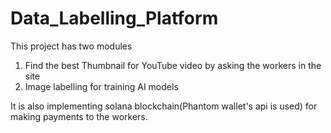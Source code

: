 # Data_Labelling_Platform
This project has two modules 
1. Find the best Thumbnail for YouTube video by asking the workers in the site
2. Image labelling for training AI models

It is also implementing solana blockchain(Phantom wallet's api is used) for making payments to the workers. 
